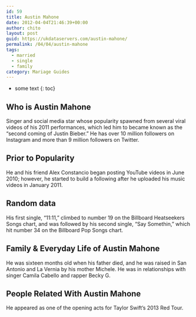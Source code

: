 ```yaml
---
id: 59
title: Austin Mahone
date: 2012-04-04T21:46:39+00:00
author: chito
layout: post
guid: https://ukdataservers.com/austin-mahone/
permalink: /04/04/austin-mahone  
tags:
  - married
  - single
  - family
category: Mariage Guides
---
```


* some text
{: toc}


## Who is  Austin Mahone
                  
                  
                  
Singer and social media star whose popularity spawned from several viral videos of his 2011 performances, which led him to became known as the &#8220;second coming of Justin Bieber.&#8221; He has over 10 million followers on Instagram and more than 9 million followers on Twitter.  
                  
                
                
                
## Prior to Popularity 
                  
                  
                  
He and his friend Alex Constancio began posting YouTube videos in June 2010; however, he started to build a following after he uploaded his music videos in January 2011. 
                  
                
                
                
## Random data 
                  
                  
                  
His first single, &#8220;11:11,&#8221; climbed to number 19 on the Billboard Heatseekers Songs chart, and was followed by his second single, &#8220;Say Somethin,&#8221; which hit number 34 on the Billboard Pop Songs chart.   
                  
                
                
                
## Family & Everyday Life of Austin Mahone
                  
                  
                  
He was sixteen months old when his father died, and he was raised in San Antonio and La Vernia by his mother Michele. He was in relationships with singer Camila Cabello and rapper Becky G. 
                  
                
                
                
## People Related With  Austin Mahone
                  
                  
                  
He appeared as one of the opening acts for Taylor Swift&#8217;s 2013 Red Tour.  
                  
                
              
            
          
          
          
    
    
  
